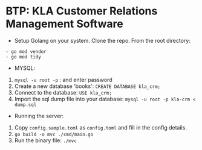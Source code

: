 # BTP: KLA Customer Relations Management Software
- Setup Golang on your system. Clone the repo. From the root directory:
```
- go mod vendor
- go mod tidy
```


- MYSQL:
1. `mysql -u root -p` : and enter password
2. Create a new database 'books': `CREATE DATABASE kla_crm;`
3. Connect to the database: `USE kla_crm;`
4. Import the sql dump file into your database: `mysql -u root -p kla-crm < dump.sql`


- Running the server:
1. Copy `config.sample.toml` as `config.toml` and fill in the config details.
1. `go build -o mvc ./cmd/main.go`
2.  Run the binary file: `./mvc`

